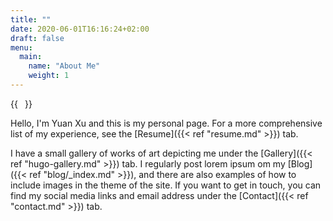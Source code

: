 ```yaml
---
title: ""
date: 2020-06-01T16:16:24+02:00
draft: false
menu:
  main:
    name: "About Me"
    weight: 1
---
```


{{<image float="right" width="11em" frame="true" caption="Portrait of me by Michiel Jansz. van Mierevelt" src="img/coco.jpg" >}}

Hello, I'm Yuan Xu and this is my personal page. For a more comprehensive list of my experience,
see the [Resume]({{< ref "resume.md" >}}) tab.


I have a small gallery of works of art depicting me under the [Gallery]({{< ref "hugo-gallery.md" >}}) tab.
I regularly post lorem ipsum om my [Blog]({{< ref "blog/_index.md" >}}), and
there are also examples of how to include images in the theme of the site.
If you want to get in touch, you can find my social media links and email
address under the [Contact]({{< ref "contact.md" >}}) tab.
